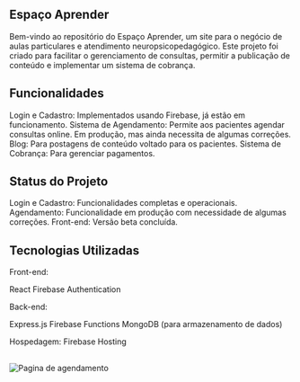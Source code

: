 ## Espaço Aprender
Bem-vindo ao repositório do Espaço Aprender, um site para o negócio de aulas particulares e atendimento neuropsicopedagógico. Este projeto foi criado para facilitar o gerenciamento de consultas, permitir a publicação de conteúdo e implementar um sistema de cobrança.

## Funcionalidades
Login e Cadastro: Implementados usando Firebase, já estão em funcionamento.
Sistema de Agendamento: Permite aos pacientes agendar consultas online. Em produção, mas ainda necessita de algumas correções.
Blog: Para postagens de conteúdo voltado para os pacientes.
Sistema de Cobrança: Para gerenciar pagamentos.

## Status do Projeto
Login e Cadastro: Funcionalidades completas e operacionais.
Agendamento: Funcionalidade em produção com necessidade de algumas correções.
Front-end: Versão beta concluída.

## Tecnologias Utilizadas
Front-end:

React
Firebase Authentication

Back-end:

Express.js
Firebase Functions 
MongoDB (para armazenamento de dados)

Hospedagem:
Firebase Hosting


##
![Pagina de agendamento](https://i.postimg.cc/Y0V84mMp/Captura-de-tela-2024-06-18-202300.png)
